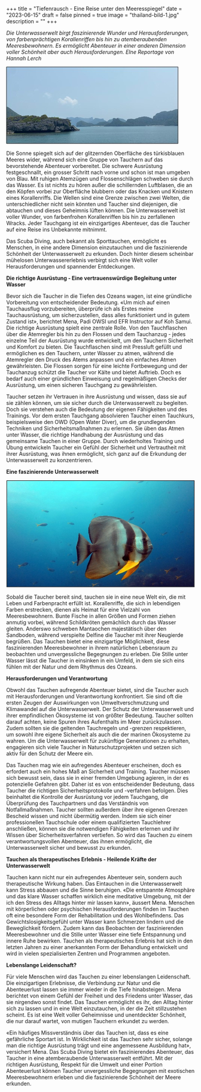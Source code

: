 +++
title = "Tiefenrausch - Eine Reise unter den Meeresspiegel"
date = "2023-06-15"
draft = false
pinned = true
image = "thailand-bild-1.jpg"
description = ""
+++


*Die Unterwasserwelt birgt faszinierende Wunder und Herausforderungen, von farbenprächtigen Korallenriffen bis hin zu atemberaubenden Meeresbewohnern. Es ermöglicht Abenteuer in einer anderen Dimension voller Schönheit aber auch Herausforderungen. EIne Reportage von Hannah Lerch*

![Thailands Meere ziehen Jahr für Jahr Touristen ins Land in Süd-Ostasien. Bild aus eigener Quelle](thailand-bild-1.jpg)

Die Sonne spiegelt sich auf der glitzernden Oberfläche des türkisblauen Meeres wider, während sich eine Gruppe von Tauchern auf das bevorstehende Abenteuer vorbereitet. Die schwere Ausrüstung festgeschnallt, ein grosser Schritt nach vorne und schon ist man umgeben von Blau. Mit ruhigen Atemzügen und Flossenschlägen schweben sie durch das Wasser. Es ist nichts zu hören außer die schillernden Luftblasen, die an den Köpfen vorbei zur Oberfläche blubbern oder das Knacken und Knistern eines Korallenriffs. Die Wellen sind eine Grenze zwischen zwei Welten, die unterschiedlicher nicht sein könnten und Taucher sind diejenigen, die abtauchen und dieses Geheimnis lüften können. Die Unterwasserwelt ist voller Wunder, von farbenfrohen Korallenriffen bis hin zu zerfallenen Wracks. Jeder Tauchgang ist ein einzigartiges Abenteuer, das die Taucher auf eine Reise ins Unbekannte mitnimmt.

Das Scuba Diving, auch bekannt als Sporttauchen, ermöglicht es Menschen, in eine andere Dimension einzutauchen und die faszinierende Schönheit der Unterwasserwelt zu erkunden. Doch hinter diesem scheinbar mühelosen Unterwassererlebnis verbirgt sich eine Welt voller Herausforderungen und spannender Entdeckungen.

**Die richtige Ausrüstung - Eine vertrauenswürdige Begleitung unter Wasser**

Bevor sich die Taucher in die Tiefen des Ozeans wagen, ist eine gründliche Vorbereitung von entscheidender Bedeutung. «Um mich auf einen Tauchausflug vorzubereiten, überprüfe ich als Erstes meine Tauchausrüstung, um sicherzustellen, dass alles funktioniert und in gutem Zustand ist», berichtet Mena, Padi OWSI und EFR Instructor auf Koh Samui. Die richtige Ausrüstung spielt eine zentrale Rolle. Von den Tauchflaschen über die Atemregler bis hin zu den Flossen und dem Tauchanzug - jedes einzelne Teil der Ausrüstung wurde entwickelt, um den Tauchern Sicherheit und Komfort zu bieten. Die Tauchflaschen sind mit Pressluft gefüllt und ermöglichen es den Tauchern, unter Wasser zu atmen, während die Atemregler den Druck des Atems anpassen und ein einfaches Atmen gewährleisten. Die Flossen sorgen für eine leichte Fortbewegung und der Tauchanzug schützt die Taucher vor Kälte und bietet Auftrieb. Doch es bedarf auch einer gründlichen Einweisung und regelmäßigen Checks der Ausrüstung, um einen sicheren Tauchgang zu gewährleisten.

Taucher setzen ihr Vertrauen in ihre Ausrüstung und wissen, dass sie auf sie zählen können, um sie sicher durch die Unterwasserwelt zu begleiten. Doch sie verstehen auch die Bedeutung der eigenen Fähigkeiten und des Trainings. Vor dem ersten Tauchgang absolvieren Taucher einen Tauchkurs, beispielsweise den OWD (Open Water Diver), um die grundlegenden Techniken und Sicherheitsmaßnahmen zu erlernen. Sie üben das Atmen unter Wasser, die richtige Handhabung der Ausrüstung und das gemeinsame Tauchen in einer Gruppe. Durch wiederholtes Training und Übung entwickeln Taucher ein Gefühl der Sicherheit und Vertrautheit mit ihrer Ausrüstung, was ihnen ermöglicht, sich ganz auf die Erkundung der Unterwasserwelt zu konzentrieren.

**Eine faszinierende Unterwasserwelt**

![Bei Chumphon Pinnacle vor Koh Tao, Bild aus eigener Quelle](thailand-bild-2.jpg)

Sobald die Taucher bereit sind, tauchen sie in eine neue Welt ein, die mit Leben und Farbenpracht erfüllt ist. Korallenriffe, die sich in lebendigen Farben erstrecken, dienen als Heimat für eine Vielzahl von Meeresbewohnern. Bunte Fische in allen Größen und Formen ziehen anmutig vorbei, während Schildkröten gemächlich durch das Wasser gleiten. Anderswo schweben Mantaochen majestätisch über den Sandboden, während verspielte Delfine die Taucher mit ihrer Neugierde begrüßen. Das Tauchen bietet eine einzigartige Möglichkeit, diese faszinierenden Meeresbewohner in ihrem natürlichen Lebensraum zu beobachten und unvergessliche Begegnungen zu erleben. Die Stille unter Wasser lässt die Taucher in einsinken in ein Umfeld, in dem sie sich eins fühlen mit der Natur und dem Rhythmus des Ozeans.

**Herausforderungen und Verantwortung**

Obwohl das Tauchen aufregende Abenteuer bietet, sind die Taucher auch mit Herausforderungen und Verantwortung konfrontiert. Sie sind oft die ersten Zeugen der Auswirkungen von Umweltverschmutzung und Klimawandel auf die Unterwasserwelt. Der Schutz der Unterwasserwelt und ihrer empfindlichen Ökosysteme ist von größter Bedeutung. Taucher sollten darauf achten, keine Spuren ihres Aufenthalts im Meer zurückzulassen. Zudem sollten sie die geltenden Tauchregeln und -grenzen respektieren, um sowohl ihre eigene Sicherheit als auch die der marinen Ökosysteme zu wahren. Um die Unterwasserwelt für zukünftige Generationen zu erhalten, engagieren sich viele Taucher in Naturschutzprojekten und setzen sich aktiv für den Schutz der Meere ein.

Das Tauchen mag wie ein aufregendes Abenteuer erscheinen, doch es erfordert auch ein hohes Maß an Sicherheit und Training. Taucher müssen sich bewusst sein, dass sie in einer fremden Umgebung agieren, in der es potenzielle Gefahren gibt. Daher ist es von entscheidender Bedeutung, dass Taucher die richtigen Sicherheitsprotokolle und -verfahren befolgen. Dies beinhaltet die Kontrolle der Ausrüstung vor jedem Tauchgang, die Überprüfung des Tauchpartners und das Verständnis von Notfallmaßnahmen. Taucher sollten außerdem über ihre eigenen Grenzen Bescheid wissen und nicht übermütig werden. Indem sie sich einer professionellen Tauchschule oder einem qualifizierten Tauchlehrer anschließen, können sie die notwendigen Fähigkeiten erlernen und ihr Wissen über Sicherheitsverfahren vertiefen. So wird das Tauchen zu einem verantwortungsvollen Abenteuer, das ihnen ermöglicht, die Unterwasserwelt sicher und bewusst zu erkunden.

**Tauchen als therapeutisches Erlebnis - Heilende Kräfte der Unterwasserwelt**

Tauchen kann nicht nur ein aufregendes Abenteuer sein, sondern auch therapeutische Wirkung haben. Das Eintauchen in die Unterwasserwelt kann Stress abbauen und die Sinne beruhigen. «Die entspannte Atmosphäre und das klare Wasser schaffen wirklich eine meditative Umgebung, mit der ich den Stress des Alltags hinter mir lassen kann», äussert Mena. Menschen mit körperlichen oder psychischen Herausforderungen finden im Tauchen oft eine besondere Form der Rehabilitation und des Wohlbefindens. Das Gewichtslosigkeitsgefühl unter Wasser kann Schmerzen lindern und die Beweglichkeit fördern. Zudem kann das Beobachten der faszinierenden Meeresbewohner und die Stille unter Wasser eine tiefe Entspannung und innere Ruhe bewirken. Tauchen als therapeutisches Erlebnis hat sich in den letzten Jahren zu einer anerkannten Form der Behandlung entwickelt und wird in vielen spezialisierten Zentren und Programmen angeboten.

**Lebenslange Leidenschaft?**

Für viele Menschen wird das Tauchen zu einer lebenslangen Leidenschaft. Die einzigartigen Erlebnisse, die Verbindung zur Natur und die Abenteuerlust lassen sie immer wieder in die Tiefe hinabsteigen. Mena berichtet von einem Gefühl der Freiheit und des Friedens unter Wasser, das sie nirgendwo sonst findet. Das Tauchen ermöglicht es ihr, den Alltag hinter sich zu lassen und in eine Welt einzutauchen, in der die Zeit stillzustehen scheint. Es ist eine Welt voller Geheimnisse und unentdeckter Schönheit, die nur darauf wartet, von mutigen Tauchern erkundet zu werden.

«Ein häufiges Missverständnis über das Tauchen ist, dass es eine gefährliche Sportart ist. In Wirklichkeit ist das Tauchen sehr sicher, solange man die richtige Ausrüstung trägt und eine angemessene Ausbildung hat», versichert Mena. Das Scuba Diving bietet ein faszinierendes Abenteuer, das Taucher in eine atemberaubende Unterwasserwelt entführt. Mit der richtigen Ausrüstung, Respekt für die Umwelt und einer Portion Abenteuerlust können Taucher unvergessliche Begegnungen mit exotischen Meeresbewohnern erleben und die faszinierende Schönheit der Meere erkunden.